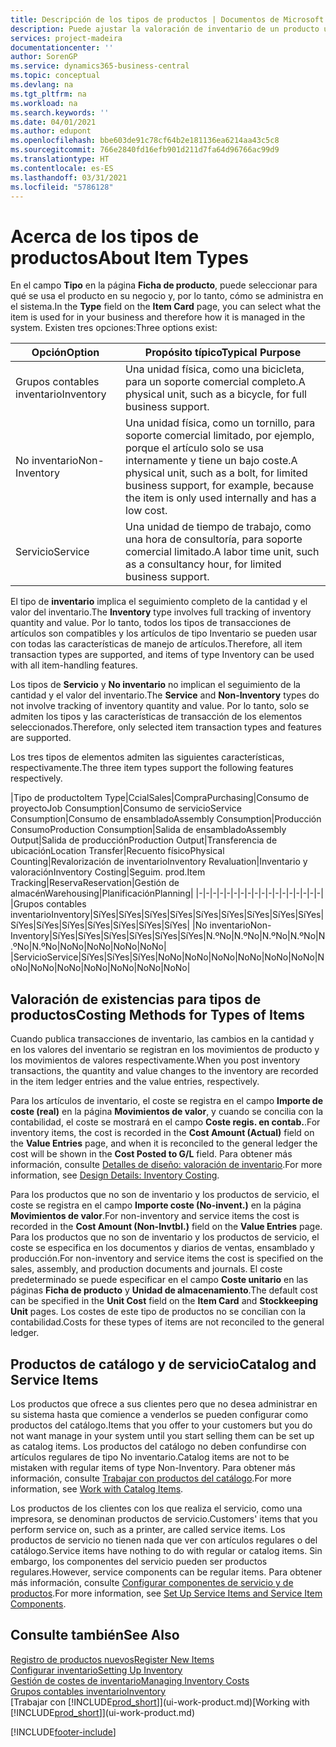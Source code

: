 ```yaml
---
title: Descripción de los tipos de productos | Documentos de Microsoft
description: Puede ajustar la valoración de inventario de un producto utilizando los métodos de costes FIFO o Promedio, por ejemplo, cuando los costes de producto cambien por motivos distintos de las transacciones.
services: project-madeira
documentationcenter: ''
author: SorenGP
ms.service: dynamics365-business-central
ms.topic: conceptual
ms.devlang: na
ms.tgt_pltfrm: na
ms.workload: na
ms.search.keywords: ''
ms.date: 04/01/2021
ms.author: edupont
ms.openlocfilehash: bbe603de91c78cf64b2e181136ea6214aa43c5c8
ms.sourcegitcommit: 766e2840fd16efb901d211d7fa64d96766ac99d9
ms.translationtype: HT
ms.contentlocale: es-ES
ms.lasthandoff: 03/31/2021
ms.locfileid: "5786128"
---
```

# <a name="about-item-types"></a><span data-ttu-id="f77a9-103">Acerca de los tipos de productos</span><span class="sxs-lookup"><span data-stu-id="f77a9-103">About Item Types</span></span>
<span data-ttu-id="f77a9-104">En el campo **Tipo** en la página **Ficha de producto**, puede seleccionar para qué se usa el producto en su negocio y, por lo tanto, cómo se administra en el sistema.</span><span class="sxs-lookup"><span data-stu-id="f77a9-104">In the **Type** field on the **Item Card** page, you can select what the item is used for in your business and therefore how it is managed in the system.</span></span> <span data-ttu-id="f77a9-105">Existen tres opciones:</span><span class="sxs-lookup"><span data-stu-id="f77a9-105">Three options exist:</span></span>

|<span data-ttu-id="f77a9-106">Opción</span><span class="sxs-lookup"><span data-stu-id="f77a9-106">Option</span></span>|<span data-ttu-id="f77a9-107">Propósito típico</span><span class="sxs-lookup"><span data-stu-id="f77a9-107">Typical Purpose</span></span>|
|------|-----------|
|<span data-ttu-id="f77a9-108">Grupos contables inventario</span><span class="sxs-lookup"><span data-stu-id="f77a9-108">Inventory</span></span>|<span data-ttu-id="f77a9-109">Una unidad física, como una bicicleta, para un soporte comercial completo.</span><span class="sxs-lookup"><span data-stu-id="f77a9-109">A physical unit, such as a bicycle, for full business support.</span></span>|
|<span data-ttu-id="f77a9-110">No inventario</span><span class="sxs-lookup"><span data-stu-id="f77a9-110">Non-Inventory</span></span>|<span data-ttu-id="f77a9-111">Una unidad física, como un tornillo, para soporte comercial limitado, por ejemplo, porque el artículo solo se usa internamente y tiene un bajo coste.</span><span class="sxs-lookup"><span data-stu-id="f77a9-111">A physical unit, such as a bolt, for limited business support, for example, because the item is only used internally and has a low cost.</span></span>|
|<span data-ttu-id="f77a9-112">Servicio</span><span class="sxs-lookup"><span data-stu-id="f77a9-112">Service</span></span>|<span data-ttu-id="f77a9-113">Una unidad de tiempo de trabajo, como una hora de consultoría, para soporte comercial limitado.</span><span class="sxs-lookup"><span data-stu-id="f77a9-113">A labor time unit, such as a consultancy hour, for limited business support.</span></span>|

<span data-ttu-id="f77a9-114">El tipo de **inventario** implica el seguimiento completo de la cantidad y el valor del inventario.</span><span class="sxs-lookup"><span data-stu-id="f77a9-114">The **Inventory** type involves full tracking of inventory quantity and value.</span></span> <span data-ttu-id="f77a9-115">Por lo tanto, todos los tipos de transacciones de artículos son compatibles y los artículos de tipo Inventario se pueden usar con todas las características de manejo de artículos.</span><span class="sxs-lookup"><span data-stu-id="f77a9-115">Therefore, all item transaction types are supported, and items of type Inventory can be used with all item-handling features.</span></span>

<span data-ttu-id="f77a9-116">Los tipos de **Servicio** y **No inventario** no implican el seguimiento de la cantidad y el valor del inventario.</span><span class="sxs-lookup"><span data-stu-id="f77a9-116">The **Service** and **Non-Inventory** types do not involve tracking of inventory quantity and value.</span></span> <span data-ttu-id="f77a9-117">Por lo tanto, solo se admiten los tipos y las características de transacción de los elementos seleccionados.</span><span class="sxs-lookup"><span data-stu-id="f77a9-117">Therefore, only selected item transaction types and features are supported.</span></span>

<span data-ttu-id="f77a9-118">Los tres tipos de elementos admiten las siguientes características, respectivamente.</span><span class="sxs-lookup"><span data-stu-id="f77a9-118">The three item types support the following features respectively.</span></span>

|<span data-ttu-id="f77a9-119">Tipo de producto</span><span class="sxs-lookup"><span data-stu-id="f77a9-119">Item Type</span></span>|<span data-ttu-id="f77a9-120">Ccial</span><span class="sxs-lookup"><span data-stu-id="f77a9-120">Sales</span></span>|<span data-ttu-id="f77a9-121">Compra</span><span class="sxs-lookup"><span data-stu-id="f77a9-121">Purchasing</span></span>|<span data-ttu-id="f77a9-122">Consumo de proyecto</span><span class="sxs-lookup"><span data-stu-id="f77a9-122">Job Consumption</span></span>|<span data-ttu-id="f77a9-123">Consumo de servicio</span><span class="sxs-lookup"><span data-stu-id="f77a9-123">Service Consumption</span></span>|<span data-ttu-id="f77a9-124">Consumo de ensamblado</span><span class="sxs-lookup"><span data-stu-id="f77a9-124">Assembly Consumption</span></span>|<span data-ttu-id="f77a9-125">Producción Consumo</span><span class="sxs-lookup"><span data-stu-id="f77a9-125">Production Consumption</span></span>|<span data-ttu-id="f77a9-126">Salida de ensamblado</span><span class="sxs-lookup"><span data-stu-id="f77a9-126">Assembly Output</span></span>|<span data-ttu-id="f77a9-127">Salida de producción</span><span class="sxs-lookup"><span data-stu-id="f77a9-127">Production Output</span></span>|<span data-ttu-id="f77a9-128">Transferencia de ubicación</span><span class="sxs-lookup"><span data-stu-id="f77a9-128">Location Transfer</span></span>|<span data-ttu-id="f77a9-129">Recuento físico</span><span class="sxs-lookup"><span data-stu-id="f77a9-129">Physical Counting</span></span>|<span data-ttu-id="f77a9-130">Revalorización de inventario</span><span class="sxs-lookup"><span data-stu-id="f77a9-130">Inventory Revaluation</span></span>|<span data-ttu-id="f77a9-131">Inventario y valoración</span><span class="sxs-lookup"><span data-stu-id="f77a9-131">Inventory Costing</span></span>|<span data-ttu-id="f77a9-132">Seguim. prod.</span><span class="sxs-lookup"><span data-stu-id="f77a9-132">Item Tracking</span></span>|<span data-ttu-id="f77a9-133">Reserva</span><span class="sxs-lookup"><span data-stu-id="f77a9-133">Reservation</span></span>|<span data-ttu-id="f77a9-134">Gestión de almacén</span><span class="sxs-lookup"><span data-stu-id="f77a9-134">Warehousing</span></span>|<span data-ttu-id="f77a9-135">Planificación</span><span class="sxs-lookup"><span data-stu-id="f77a9-135">Planning</span></span>|
|-|-|-|-|-|-|-|-|-|-|-|-|-|-|-|-|-|-|
|<span data-ttu-id="f77a9-136">Grupos contables inventario</span><span class="sxs-lookup"><span data-stu-id="f77a9-136">Inventory</span></span>|<span data-ttu-id="f77a9-137">Sí</span><span class="sxs-lookup"><span data-stu-id="f77a9-137">Yes</span></span>|<span data-ttu-id="f77a9-138">Sí</span><span class="sxs-lookup"><span data-stu-id="f77a9-138">Yes</span></span>|<span data-ttu-id="f77a9-139">Sí</span><span class="sxs-lookup"><span data-stu-id="f77a9-139">Yes</span></span>|<span data-ttu-id="f77a9-140">Sí</span><span class="sxs-lookup"><span data-stu-id="f77a9-140">Yes</span></span>|<span data-ttu-id="f77a9-141">Sí</span><span class="sxs-lookup"><span data-stu-id="f77a9-141">Yes</span></span>|<span data-ttu-id="f77a9-142">Sí</span><span class="sxs-lookup"><span data-stu-id="f77a9-142">Yes</span></span>|<span data-ttu-id="f77a9-143">Sí</span><span class="sxs-lookup"><span data-stu-id="f77a9-143">Yes</span></span>|<span data-ttu-id="f77a9-144">Sí</span><span class="sxs-lookup"><span data-stu-id="f77a9-144">Yes</span></span>|<span data-ttu-id="f77a9-145">Sí</span><span class="sxs-lookup"><span data-stu-id="f77a9-145">Yes</span></span>|<span data-ttu-id="f77a9-146">Sí</span><span class="sxs-lookup"><span data-stu-id="f77a9-146">Yes</span></span>|<span data-ttu-id="f77a9-147">Sí</span><span class="sxs-lookup"><span data-stu-id="f77a9-147">Yes</span></span>|<span data-ttu-id="f77a9-148">Sí</span><span class="sxs-lookup"><span data-stu-id="f77a9-148">Yes</span></span>|<span data-ttu-id="f77a9-149">Sí</span><span class="sxs-lookup"><span data-stu-id="f77a9-149">Yes</span></span>|<span data-ttu-id="f77a9-150">Sí</span><span class="sxs-lookup"><span data-stu-id="f77a9-150">Yes</span></span>|<span data-ttu-id="f77a9-151">Sí</span><span class="sxs-lookup"><span data-stu-id="f77a9-151">Yes</span></span>|<span data-ttu-id="f77a9-152">Sí</span><span class="sxs-lookup"><span data-stu-id="f77a9-152">Yes</span></span>|
|<span data-ttu-id="f77a9-153">No inventario</span><span class="sxs-lookup"><span data-stu-id="f77a9-153">Non-Inventory</span></span>|<span data-ttu-id="f77a9-154">Sí</span><span class="sxs-lookup"><span data-stu-id="f77a9-154">Yes</span></span>|<span data-ttu-id="f77a9-155">Sí</span><span class="sxs-lookup"><span data-stu-id="f77a9-155">Yes</span></span>|<span data-ttu-id="f77a9-156">Sí</span><span class="sxs-lookup"><span data-stu-id="f77a9-156">Yes</span></span>|<span data-ttu-id="f77a9-157">Sí</span><span class="sxs-lookup"><span data-stu-id="f77a9-157">Yes</span></span>|<span data-ttu-id="f77a9-158">Sí</span><span class="sxs-lookup"><span data-stu-id="f77a9-158">Yes</span></span>|<span data-ttu-id="f77a9-159">Sí</span><span class="sxs-lookup"><span data-stu-id="f77a9-159">Yes</span></span>|<span data-ttu-id="f77a9-160">N.º</span><span class="sxs-lookup"><span data-stu-id="f77a9-160">No</span></span>|<span data-ttu-id="f77a9-161">N.º</span><span class="sxs-lookup"><span data-stu-id="f77a9-161">No</span></span>|<span data-ttu-id="f77a9-162">N.º</span><span class="sxs-lookup"><span data-stu-id="f77a9-162">No</span></span>|<span data-ttu-id="f77a9-163">N.º</span><span class="sxs-lookup"><span data-stu-id="f77a9-163">No</span></span>|<span data-ttu-id="f77a9-164">N.º</span><span class="sxs-lookup"><span data-stu-id="f77a9-164">No</span></span>|<span data-ttu-id="f77a9-165">N.º</span><span class="sxs-lookup"><span data-stu-id="f77a9-165">No</span></span>|<span data-ttu-id="f77a9-166">No</span><span class="sxs-lookup"><span data-stu-id="f77a9-166">No</span></span>|<span data-ttu-id="f77a9-167">No</span><span class="sxs-lookup"><span data-stu-id="f77a9-167">No</span></span>|<span data-ttu-id="f77a9-168">No</span><span class="sxs-lookup"><span data-stu-id="f77a9-168">No</span></span>|<span data-ttu-id="f77a9-169">No</span><span class="sxs-lookup"><span data-stu-id="f77a9-169">No</span></span>|
|<span data-ttu-id="f77a9-170">Servicio</span><span class="sxs-lookup"><span data-stu-id="f77a9-170">Service</span></span>|<span data-ttu-id="f77a9-171">Sí</span><span class="sxs-lookup"><span data-stu-id="f77a9-171">Yes</span></span>|<span data-ttu-id="f77a9-172">Sí</span><span class="sxs-lookup"><span data-stu-id="f77a9-172">Yes</span></span>|<span data-ttu-id="f77a9-173">Sí</span><span class="sxs-lookup"><span data-stu-id="f77a9-173">Yes</span></span>|<span data-ttu-id="f77a9-174">No</span><span class="sxs-lookup"><span data-stu-id="f77a9-174">No</span></span>|<span data-ttu-id="f77a9-175">No</span><span class="sxs-lookup"><span data-stu-id="f77a9-175">No</span></span>|<span data-ttu-id="f77a9-176">No</span><span class="sxs-lookup"><span data-stu-id="f77a9-176">No</span></span>|<span data-ttu-id="f77a9-177">No</span><span class="sxs-lookup"><span data-stu-id="f77a9-177">No</span></span>|<span data-ttu-id="f77a9-178">No</span><span class="sxs-lookup"><span data-stu-id="f77a9-178">No</span></span>|<span data-ttu-id="f77a9-179">No</span><span class="sxs-lookup"><span data-stu-id="f77a9-179">No</span></span>|<span data-ttu-id="f77a9-180">No</span><span class="sxs-lookup"><span data-stu-id="f77a9-180">No</span></span>|<span data-ttu-id="f77a9-181">No</span><span class="sxs-lookup"><span data-stu-id="f77a9-181">No</span></span>|<span data-ttu-id="f77a9-182">No</span><span class="sxs-lookup"><span data-stu-id="f77a9-182">No</span></span>|<span data-ttu-id="f77a9-183">No</span><span class="sxs-lookup"><span data-stu-id="f77a9-183">No</span></span>|<span data-ttu-id="f77a9-184">No</span><span class="sxs-lookup"><span data-stu-id="f77a9-184">No</span></span>|<span data-ttu-id="f77a9-185">No</span><span class="sxs-lookup"><span data-stu-id="f77a9-185">No</span></span>|<span data-ttu-id="f77a9-186">No</span><span class="sxs-lookup"><span data-stu-id="f77a9-186">No</span></span>|

## <a name="costing-methods-for-types-of-items"></a><span data-ttu-id="f77a9-187">Valoración de existencias para tipos de productos</span><span class="sxs-lookup"><span data-stu-id="f77a9-187">Costing Methods for Types of Items</span></span>
<span data-ttu-id="f77a9-188">Cuando publica transacciones de inventario, las cambios en la cantidad y en los valores del inventario se registran en los movimientos de producto y los movimientos de valores respectivamente.</span><span class="sxs-lookup"><span data-stu-id="f77a9-188">When you post inventory transactions, the quantity and value changes to the inventory are recorded in the item ledger entries and the value entries, respectively.</span></span> 

<span data-ttu-id="f77a9-189">Para los artículos de inventario, el coste se registra en el campo **Importe de coste (real)** en la página **Movimientos de valor**, y cuando se concilia con la contabilidad, el coste se mostrará en el campo **Coste regis. en contab.**.</span><span class="sxs-lookup"><span data-stu-id="f77a9-189">For inventory items, the cost is recorded in the **Cost Amount (Actual)** field on the **Value Entries** page, and when it is reconciled to the general ledger the cost will be shown in the **Cost Posted to G/L** field.</span></span> <span data-ttu-id="f77a9-190">Para obtener más información, consulte [Detalles de diseño: valoración de inventario](design-details-inventory-costing.md).</span><span class="sxs-lookup"><span data-stu-id="f77a9-190">For more information, see [Design Details: Inventory Costing](design-details-inventory-costing.md).</span></span>

<span data-ttu-id="f77a9-191">Para los productos que no son de inventario y los productos de servicio, el coste se registra en el campo **Importe coste (No-invent.)** en la página **Movimientos de valor**.</span><span class="sxs-lookup"><span data-stu-id="f77a9-191">For non-inventory and service items the cost is recorded in the **Cost Amount (Non-Invtbl.)** field on the **Value Entries** page.</span></span> <span data-ttu-id="f77a9-192">Para los productos que no son de inventario y los productos de servicio, el coste se especifica en los documentos y diarios de ventas, ensamblado y producción.</span><span class="sxs-lookup"><span data-stu-id="f77a9-192">For non-inventory and service items the cost is specified on the sales, assembly, and production documents and journals.</span></span> <span data-ttu-id="f77a9-193">El coste predeterminado se puede especificar en el campo **Coste unitario** en las páginas **Ficha de producto** y **Unidad de almacenamiento**.</span><span class="sxs-lookup"><span data-stu-id="f77a9-193">The default cost can be specified in the **Unit Cost** field on the **Item Card** and **Stockkeeping Unit** pages.</span></span> <span data-ttu-id="f77a9-194">Los costes de este tipo de productos no se concilian con la contabilidad.</span><span class="sxs-lookup"><span data-stu-id="f77a9-194">Costs for these types of items are not reconciled to the general ledger.</span></span> 

## <a name="catalog-and-service-items"></a><span data-ttu-id="f77a9-195">Productos de catálogo y de servicio</span><span class="sxs-lookup"><span data-stu-id="f77a9-195">Catalog and Service Items</span></span>
<span data-ttu-id="f77a9-196">Los productos que ofrece a sus clientes pero que no desea administrar en su sistema hasta que comience a venderlos se pueden configurar como productos del catálogo.</span><span class="sxs-lookup"><span data-stu-id="f77a9-196">Items that you offer to your customers but you do not want manage in your system until you start selling them can be set up as catalog items.</span></span> <span data-ttu-id="f77a9-197">Los productos del catálogo no deben confundirse con artículos regulares de tipo No inventario.</span><span class="sxs-lookup"><span data-stu-id="f77a9-197">Catalog items are not to be mistaken with regular items of type Non-Inventory.</span></span> <span data-ttu-id="f77a9-198">Para obtener más información, consulte [Trabajar con productos del catálogo](inventory-how-work-nonstock-items.md).</span><span class="sxs-lookup"><span data-stu-id="f77a9-198">For more information, see [Work with Catalog Items](inventory-how-work-nonstock-items.md).</span></span>

<span data-ttu-id="f77a9-199">Los productos de los clientes con los que realiza el servicio, como una impresora, se denominan productos de servicio.</span><span class="sxs-lookup"><span data-stu-id="f77a9-199">Customers' items that you perform service on, such as a printer, are called service items.</span></span> <span data-ttu-id="f77a9-200">Los productos de servicio no tienen nada que ver con artículos regulares o del catálogo.</span><span class="sxs-lookup"><span data-stu-id="f77a9-200">Service items have nothing to do with regular or catalog items.</span></span> <span data-ttu-id="f77a9-201">Sin embargo, los componentes del servicio pueden ser productos regulares.</span><span class="sxs-lookup"><span data-stu-id="f77a9-201">However, service components can be regular items.</span></span> <span data-ttu-id="f77a9-202">Para obtener más información, consulte [Configurar componentes de servicio y de productos](service-how-setup-service-items.md).</span><span class="sxs-lookup"><span data-stu-id="f77a9-202">For more information, see [Set Up Service Items and Service Item Components](service-how-setup-service-items.md).</span></span>

## <a name="see-also"></a><span data-ttu-id="f77a9-203">Consulte también</span><span class="sxs-lookup"><span data-stu-id="f77a9-203">See Also</span></span>
[<span data-ttu-id="f77a9-204">Registro de productos nuevos</span><span class="sxs-lookup"><span data-stu-id="f77a9-204">Register New Items</span></span>](inventory-how-register-new-items.md)  
[<span data-ttu-id="f77a9-205">Configurar inventario</span><span class="sxs-lookup"><span data-stu-id="f77a9-205">Setting Up Inventory</span></span>](inventory-setup-inventory.md)  
[<span data-ttu-id="f77a9-206">Gestión de costes de inventario</span><span class="sxs-lookup"><span data-stu-id="f77a9-206">Managing Inventory Costs</span></span>](finance-manage-inventory-costs.md)  
[<span data-ttu-id="f77a9-207">Grupos contables inventario</span><span class="sxs-lookup"><span data-stu-id="f77a9-207">Inventory</span></span>](inventory-manage-inventory.md)  
<span data-ttu-id="f77a9-208">[Trabajar con [!INCLUDE[prod_short](includes/prod_short.md)]](ui-work-product.md)</span><span class="sxs-lookup"><span data-stu-id="f77a9-208">[Working with [!INCLUDE[prod_short](includes/prod_short.md)]](ui-work-product.md)</span></span>


[!INCLUDE[footer-include](includes/footer-banner.md)]